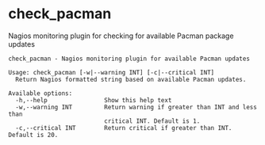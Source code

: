 # check_pacman
Nagios monitoring plugin for checking for available Pacman package updates

```
check_pacman - Nagios monitoring plugin for available Pacman updates

Usage: check_pacman [-w|--warning INT] [-c|--critical INT]
  Return Nagios formatted string based on available Pacman updates.

Available options:
  -h,--help                Show this help text
  -w,--warning INT         Return warning if greater than INT and less than
                           critical INT. Default is 1.
  -c,--critical INT        Return critical if greater than INT. Default is 20.
  ```
